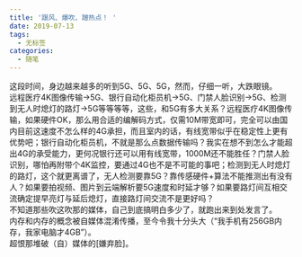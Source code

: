 ```yaml
---
title: '跟风、爆吹、蹭热点！ '
date: 2019-07-13
tags: 
  - 无标签
categories:
  - 随笔
---
```

这段时间，身边越来越多的听到5G、5G、5G，然而，仔细一听，大跌眼镜。<br>远程医疗4K图像传输->5G、银行自动化柜员机->5G、门禁人脸识别->5G、检测到无人时熄灯的路灯->5G等等等等，这些，和5G有多大关系？远程医疗4K图像传输，如果硬件OK，那么用合适的编解码方式，仅需10M带宽即可，完全可以由国内目前这速度不怎么样的4G承担，而且室内的话，有线宽带似乎在稳定性上更有优势吧；银行自动化柜员机，不就是那么点数据传输吗？我实在想不到怎么才能超出4G的承受能力，更何况银行还可以用有线宽带，1000M还不能胜任？门禁人脸识别，哪怕再附带个4K监控，要通过4G也不是不可能的事吧；检测到无人时熄灯的路灯，这个就更离谱了，无人检测要靠5G？靠传感硬件+算法不能推测出有没有人？如果要拍视频、图片到云端解析要5G速度和时延才够？如果要路灯间互相交流确定提早亮灯与延后熄灯，直接路灯间交流不是更好吗？<br>不知道那些吹这吹那的媒体，自己到底搞明白多少了，就跑出来到处发言了。<br>内存和内存的概念被自媒体混淆传播，至今令我十分头大（“我手机有256GB内存，我家电脑才4GB”）。<br>超恨那堆破（自）媒体的[嫌弃脸]。